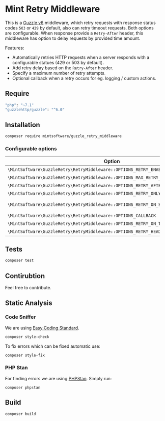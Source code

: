 # Mint Retry Middleware

This is a [Guzzle v6](http://guzzlephp.org) middleware, which retry requests with response status codes `503` or `429` by default, also can retry timeout requests.
Both options are configurable. When response provide a `Retry-After` header, this middleware has option to delay requests by provided time amount.

Features:

- Automatically retries HTTP requests when a server responds with a configurable statues (429 or 503 by default).
- Add retry delay based on the `Retry-After` header.
- Specify a maximum number of retry attempts.
- Optional callback when a retry occurs for eg. logging / custom actions.

## Require
```bash
"php": "~7.1"
"guzzlehttp/guzzle": "^6.0"
```

## Installation

``` bash
composer require mintsoftware/guzzle_retry_middleware
```

### Configurable options

| Option                                                                                | Type              | Default  |
| ------------------------------------------------------------------------------------- | ----------------- | -------- |
| `\MintSoftware\GuzzleRetry\RetryMiddleware::OPTIONS_RETRY_ENABLED`                    | boolean           | true     |
| `\MintSoftware\GuzzleRetry\RetryMiddleware::OPTIONS_MAX_RETRY_ATTEMPTS`               | integer           | 10       |
| `\MintSoftware\GuzzleRetry\RetryMiddleware::OPTIONS_RETRY_AFTER_SECONDS`              | integer           | 1        |
| `\MintSoftware\GuzzleRetry\RetryMiddleware::OPTIONS_RETRY_ONLY_IF_RETRY_AFTER_HEADER` | boolean           | false    |
| `\MintSoftware\GuzzleRetry\RetryMiddleware::OPTIONS_RETRY_ON_STATUS`                  | array<int>        | 503, 429 |
| `\MintSoftware\GuzzleRetry\RetryMiddleware::OPTIONS_CALLBACK`                         | callable          | null     |
| `\MintSoftware\GuzzleRetry\RetryMiddleware::OPTIONS_RETRY_ON_TIMEOUT`                 | boolean           | false    |
| `\MintSoftware\GuzzleRetry\RetryMiddleware::OPTIONS_RETRY_HEADER`                     | boolean           | false    |

## Tests

``` bash
composer test
```

## Contirubtion

Feel free to contribute.

## Static Analysis

### Code Sniffer
We are using [Easy Coding Standard](https://github.com/Symplify/EasyCodingStandard).
```bash
composer style-check
```
To fix errors which can be fixed automatic use:
```bash
composer style-fix
```

### PHP Stan
For finding errors we are using [PHPStan](https://github.com/phpstan/phpstan).
Simply run:
```
composer phpstan
```

## Build
```bash
composer build
```

